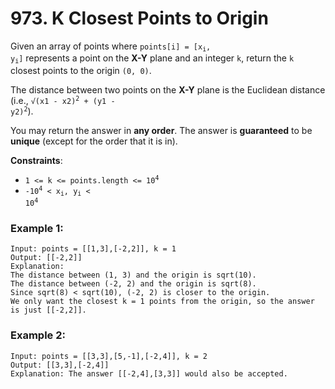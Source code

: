 # 973. K Closest Points to Origin

Given an array of points where <code>points[i] = [x<sub>i</sub>, y<sub>i</sub>]</code> represents a point on the **X-Y** plane and an integer `k`, return the `k` closest points to the origin `(0, 0)`.

The distance between two points on the **X-Y** plane is the Euclidean distance (i.e., <code>√(x1 - x2)<sup>2</sup> + (y1 - y2)<sup>2</sup></code>).

You may return the answer in **any order**. The answer is **guaranteed** to be **unique** (except for the order that it is in).

**Constraints**:

- <code>1 <= k <= points.length <= 10<sup>4</sup></code>
- <code>-10<sup>4</sup> < x<sub>i</sub>, y<sub>i</sub> < 10<sup>4</sup></code>

### Example 1:
```
Input: points = [[1,3],[-2,2]], k = 1
Output: [[-2,2]]
Explanation:
The distance between (1, 3) and the origin is sqrt(10).
The distance between (-2, 2) and the origin is sqrt(8).
Since sqrt(8) < sqrt(10), (-2, 2) is closer to the origin.
We only want the closest k = 1 points from the origin, so the answer is just [[-2,2]].
```

### Example 2:
```
Input: points = [[3,3],[5,-1],[-2,4]], k = 2
Output: [[3,3],[-2,4]]
Explanation: The answer [[-2,4],[3,3]] would also be accepted.
```
